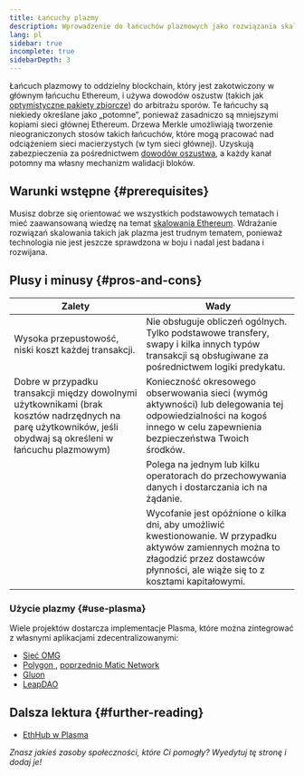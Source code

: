 ```yaml
---
title: Łańcuchy plazmy
description: Wprowadzenie do łańcuchów plazmowych jako rozwiązania skalowania obecnie wykorzystywanego przez społeczność Ethereum.
lang: pl
sidebar: true
incomplete: true
sidebarDepth: 3
---
```


Łańcuch plazmowy to oddzielny blockchain, który jest zakotwiczony w głównym łańcuchu Ethereum, i używa dowodów oszustw (takich jak [optymistyczne pakiety zbiorcze](/developers/docs/scaling/optimistic-rollups/)) do arbitrażu sporów. Te łańcuchy są niekiedy określane jako „potomne”, ponieważ zasadniczo są mniejszymi kopiami sieci głównej Ethereum. Drzewa Merkle umożliwiają tworzenie nieograniczonych stosów takich łańcuchów, które mogą pracować nad odciążeniem sieci macierzystych (w tym sieci głównej). Uzyskują zabezpieczenia za pośrednictwem [dowodów oszustwa](/glossary/#fraud-proof), a każdy kanał potomny ma własny mechanizm walidacji bloków.

## Warunki wstępne {#prerequisites}

Musisz dobrze się orientować we wszystkich podstawowych tematach i mieć zaawansowaną wiedzę na temat [skalowania Ethereum](/developers/docs/scaling/). Wdrażanie rozwiązań skalowania takich jak plazma jest trudnym tematem, ponieważ technologia nie jest jeszcze sprawdzona w boju i nadal jest badana i rozwijana.

## Plusy i minusy {#pros-and-cons}

| Zalety                                                                                                                                                       | Wady                                                                                                                                                                                       |
| ------------------------------------------------------------------------------------------------------------------------------------------------------------ | ------------------------------------------------------------------------------------------------------------------------------------------------------------------------------------------ |
| Wysoka przepustowość, niski koszt każdej transakcji.                                                                                                         | Nie obsługuje obliczeń ogólnych. Tylko podstawowe transfery, swapy i kilka innych typów transakcji są obsługiwane za pośrednictwem logiki predykatu.                                       |
| Dobre w przypadku transakcji między dowolnymi użytkownikami (brak kosztów nadrzędnych na parę użytkowników, jeśli obydwaj są określeni w łańcuchu plazmowym) | Konieczność okresowego obserwowania sieci (wymóg aktywności) lub delegowania tej odpowiedzialności na kogoś innego w celu zapewnienia bezpieczeństwa Twoich środków.                       |
|                                                                                                                                                              | Polega na jednym lub kilku operatorach do przechowywania danych i dostarczania ich na żądanie.                                                                                             |
|                                                                                                                                                              | Wycofanie jest opóźnione o kilka dni, aby umożliwić kwestionowanie. W przypadku aktywów zamiennych można to złagodzić przez dostawców płynności, ale wiąże się to z kosztami kapitałowymi. |

### Użycie plazmy {#use-plasma}

Wiele projektów dostarcza implementacje Plasma, które można zintegrować z własnymi aplikacjami zdecentralizowanymi:

- [Sieć OMG](https://omg.network/)
- [Polygon ](https://polygon.technology/), [poprzednio Matic Network](https://matic.network/)
- [Gluon](https://gluon.network/)
- [LeapDAO](https://ipfs.leapdao.org/)

## Dalsza lektura {#further-reading}

- [EthHub w Plasma](https://docs.ethhub.io/ethereum-roadmap/layer-2-scaling/plasma/)

_Znasz jakieś zasoby społeczności, które Ci pomogły? Wyedytuj tę stronę i dodaj je!_
